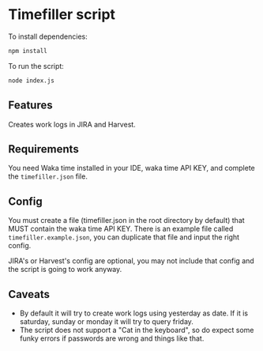 # Timefiller script

To install dependencies:
```sh
npm install
```

To run the script:

```sh
node index.js
```

## Features

Creates work logs in JIRA and Harvest.

## Requirements

You need Waka time installed in your IDE, waka time API KEY, and complete the `timefiller.json` file.

## Config

You must create a file (timefiller.json in the root directory by default) that MUST contain the waka time API KEY. There is an example file called `timefiller.example.json`, you can duplicate that file and input the right config.

JIRA's or Harvest's config are optional, you may not include that config and the script is going to work anyway.

## Caveats

* By default it will try to create work logs using yesterday as date. If it is saturday, sunday or monday it will try to query friday.
* The script does not support a "Cat in the keyboard", so do expect some funky errors if passwords are wrong and things like that.
